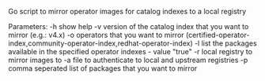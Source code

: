 Go script to mirror operator images for catalog indexes to a local registry

Parameters:
-h	show help
-v	version of the catalog index that you want to mirror (e.g.: v4.x)
-o	operators that you want to mirror (certified-operator-index,community-operator-index,redhat-operator-index)
-l	list the packages available in the specified operator indexes - value "true"
-r	local registry to mirror images to
-a	file to authenticate to local and upstream registries
-p	comma seperated list of packages that you want to mirror
